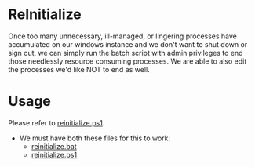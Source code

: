# ReInitialize
Once too many unnecessary, ill-managed, or lingering processes have accumulated on our windows instance and we don't want to shut down
or sign out, we can simply run the batch script with admin privileges to end those needlessly resource consuming processes.
We are able to also edit the processes we'd like NOT to end as well.

# Usage
Please refer to [reinitialize.ps1](https://github.com/aminiqbal/win10-info/blob/main/reinitialize/reinitialize.ps1).
* We must have both these files for this to work:
  * [reinitialize.bat](https://github.com/aminiqbal/win10-info/blob/main/reinitialize/reinitialize.bat)
  * [reinitialize.ps1](https://github.com/aminiqbal/win10-info/blob/main/reinitialize/reinitialize.ps1)
